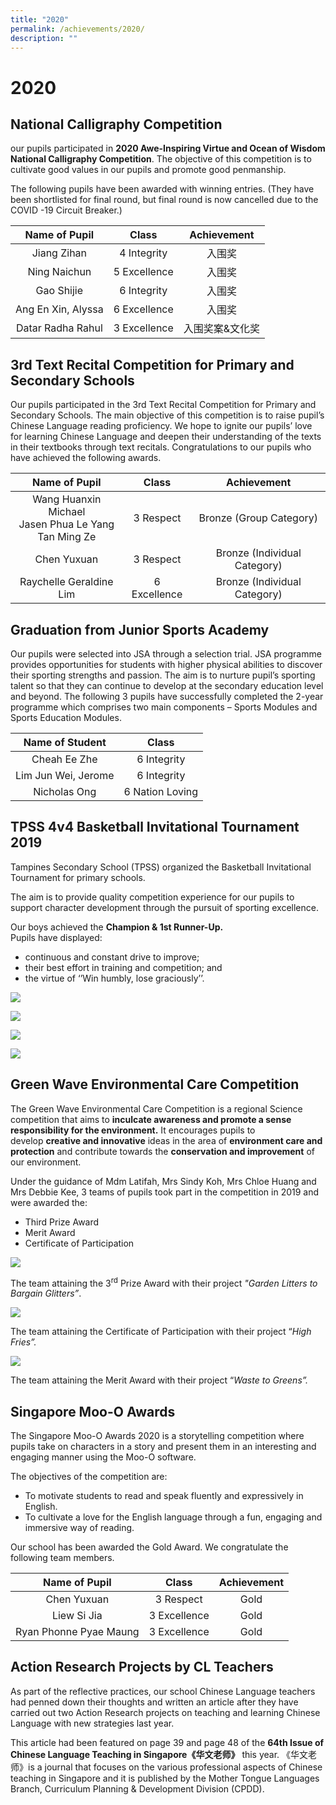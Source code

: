 ```yaml
---
title: "2020"
permalink: /achievements/2020/
description: ""
---
```


# 2020

National Calligraphy Competition
--------------------------------

our pupils participated in **2020 Awe-Inspiring Virtue and Ocean of Wisdom National Calligraphy Competition**. The objective of this competition is to cultivate good values in our pupils and promote good penmanship.  
  
The following pupils have been awarded with winning entries. (They have been shortlisted for final round, but final round is now cancelled due to the COVID -19 Circuit Breaker.)

|    Name of Pupil    |     Class     |    Achievement   |
|:-------------------:|:-------------:|:----------------:|
|     Jiang Zihan     |  4 Integrity  |      入围奖      |
|     Ning Naichun    |  5 Excellence |      入围奖      |
|      Gao Shijie     |  6 Integrity  |      入围奖      |
|  Ang En Xin, Alyssa | 6 Excellence  |      入围奖      |
|   Datar Radha Rahul | 3 Excellence  |  入围奖案&文化奖 |

3rd Text Recital Competition for Primary and Secondary Schools
--------------------------------------------------------------

Our pupils participated in the 3rd Text Recital Competition for Primary and Secondary Schools. The main objective of this competition is to raise pupil’s Chinese Language reading proficiency. We hope to ignite our pupils’ love for learning Chinese Language and deepen their understanding of the texts in their textbooks through text recitals. Congratulations to our pupils who have achieved the following awards.

|                       Name of Pupil                       |     Class    |          Achievement         |
|:---------------------------------------------------------:|:------------:|:----------------------------:|
| Wang Huanxin Michael<br>Jasen Phua Le Yang<br>Tan Ming Ze |   3 Respect  |    Bronze (Group Category)   |
|                        Chen Yuxuan                        |   3 Respect  | Bronze (Individual Category) |
|                   Raychelle Geraldine Lim                 | 6 Excellence | Bronze (Individual Category) |

Graduation from Junior Sports Academy
-------------------------------------

Our pupils were selected into JSA through a selection trial. JSA programme provides opportunities for students with higher physical abilities to discover their sporting strengths and passion. The aim is to nurture pupil’s sporting talent so that they can continue to develop at the secondary education level and beyond. The following 3 pupils have successfully completed the 2-year programme which comprises two main components – Sports Modules and Sports Education Modules.

|    Name of Student   |       Class      |
|:--------------------:|:----------------:|
|     Cheah Ee Zhe     |    6 Integrity   |
| Lim Jun Wei,  Jerome |    6 Integrity   |
|      Nicholas Ong    | 6 Nation Loving  |

TPSS 4v4 Basketball Invitational Tournament 2019
------------------------------------------------

Tampines Secondary School (TPSS) organized the Basketball Invitational Tournament for primary schools.  
  
The aim is to provide quality competition experience for our pupils to support character development through the pursuit of sporting excellence.  
  
Our boys achieved the **Champion & 1st Runner-Up.**  
Pupils have displayed:  

*   continuous and constant drive to improve;
*   their best effort in training and competition; and
*   the virtue of ‘’Win humbly, lose graciously’’.


![](/images/Achievements/2020/2020_Basketball_1.jpg)

![](/images/Achievements/2020/2020_Basketball_2.jpg)

![](/images/Achievements/2020/2020_Basketball_3.jpg)

![](/images/Achievements/2020/2020_Basketball_4.jpg)


Green Wave Environmental Care Competition
-----------------------------------------

The Green Wave Environmental Care Competition is a regional Science competition that aims to **inculcate awareness and promote a sense responsibility for the environment.** It encourages pupils to develop **creative and innovative** ideas in the area of **environment care and protection** and contribute towards the **conservation and improvement** of our environment.  
  
Under the guidance of Mdm Latifah, Mrs Sindy Koh, Mrs Chloe Huang and Mrs Debbie Kee, 3 teams of pupils took part in the competition in 2019 and were awarded the:  
  

*   Third Prize Award
*   Merit Award
*   Certificate of Participation

![](/images/Achievements/2020/2020_GreenWave_1.jpg)

The team attaining the 3<sup>rd</sup> Prize Award with their project *"Garden Litters to Bargain Glitters”*.

![](/images/Achievements/2020/2020_GreenWave_2.jpg)

The team attaining the Certificate of Participation with their project “_High Fries”._

![](/images/Achievements/2020/2020_GreenWave_3.jpg)

The team attaining the Merit Award with their project “_Waste to Greens”._

Singapore Moo-O Awards
----------------------

The Singapore Moo-O Awards 2020 is a storytelling competition where pupils take on characters in a story and present them in an interesting and engaging manner using the Moo-O software.  
  
The objectives of the competition are:  

*   To motivate students to read and speak fluently and expressively in English.
*   To cultivate a love for the English language through a fun, engaging and immersive way of reading.

  
Our school has been awarded the Gold Award. We congratulate the following team members.

|      Name of Pupil      |     Class    | Achievement |
|:-----------------------:|:------------:|:-----------:|
|       Chen Yuxuan       |   3 Respect  |     Gold    |
|       Liew Si Jia       | 3 Excellence |     Gold    |
|  Ryan Phonne Pyae Maung | 3 Excellence |     Gold    |

Action Research Projects by CL Teachers 
----------------------------------------

As part of the reflective practices, our school Chinese Language teachers had penned down their thoughts and written an article after they have carried out two Action Research projects on teaching and learning Chinese Language with new strategies last year. 

This article had been featured on page 39 and page 48 of the **64th Issue of Chinese Language Teaching in Singapore《华文老师》** this year. 《华文老师》is a journal that focuses on the various professional aspects of Chinese teaching in Singapore and it is published by the Mother Tongue Languages Branch, Curriculum Planning & Development Division (CPDD).